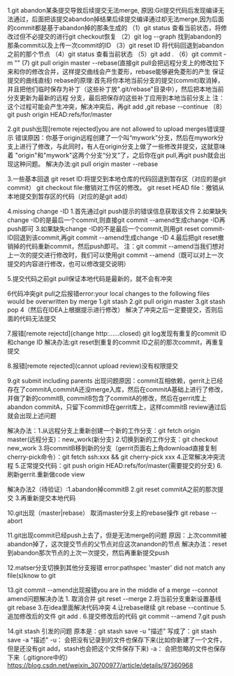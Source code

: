 1.git abandon某条提交导致后续提交无法merge,
原因:Git提交代码后发现编译无法通过，后面把该提交abandon掉结果后续提交编译通过却无法merge,因为后面的commit都是基于abandon掉的那条生成的
（1）git status 查看当前状态，将修改过但不必提交的进行git checkout恢复
（2）git log --graph 找到abandon的那条commit以及上传一次commit的ID
（3）git reset ID  将代码回退到abandon之前的那个节点
（4）git status 查看当前状态
（5）git add .
（6）git commit -m ""
 (7) git pull origin master --rebase(直接git pull会把远程分支上的修改拉下来和你的修改合并，这样提交曲线会产生菱形，rebase能够避免菱形的产生
 保证提交的曲线直线)
 rebase的原理:首先将你本地当前分支的提交(commit)取消掉，并且把他们临时保存为补丁（这些补丁放".git/rebase"目录中），然后把本地当前分支更新为最新的远程
 分支，最后把保存的这些补丁应用到本地当前分支上
 注：这个过程可能会产生冲突，解决冲突后，再git add ,git rebase --continue
 （8）git push origin HEAD:refs/for/master
 
 2.git push出现[remote rejected]you are not allowed to upload merges错误提示
 错误原因：你基于origin远程创建了一个叫“mywork”分支，然后在mywork分支上进行了修改，与此同时，有人在origin分支上做了一些修改并提交，这就意味着
 "origin"和"mywork"这两个分支“分叉”了，之后你在git pull,再git push就会出现这种问题。
 解决办法:git pull origin master --rebase
 
 3.一些基本回退
 git reset ID:将提交到本地仓库的代码回退到暂存区（对应的是git commit）
 git checkout file:撤销对工作区的修改。
 git reset HEAD file：撤销从本地提交到暂存区的代码（对应的是git add）
 
 4.missing change -ID
 1.首先通过git push提示的错误信息获取该文件
 2.如果缺失change -ID的是最后一个commit,则直接git commit --amend生成change -ID再push即可
 3.如果缺失change -ID的不是最后一个commit,则用git reset commit-ID回退到该commit,再git commit --amend生成change -ID
 4.最后把git reset撤销掉的代码重新commit，然后push即可。
 注：git commit --amend当我们想对上一次的提交进行修改时，我们可以使用git commit --amend（既可以对上一次提交的内容进行修改，也可以修改提交说明）
 
 5.提交代码之前git  pull保证本地代码是最新的，就不会有冲突
 
 6代码冲突git pull之后报错error:your local changes to the following files would be overwritten by merge
 1.git stash
 2.git pull origin master
 3.git stash pop
 4（然后在IDEA上根据提示进行修改）
 解决了冲突之后一定要提交，否则后面的代码无法提交
 
 7.报错[remote  rejectd](change http:......closed)
 git log发现有重复的commit ID和change ID
 解决办法:git reset到重复的commit ID之前的那次commit，再重复提交
 
 8.报错[remote rejected](cannot upload review)没有权限提交
 
 9.git submit including parents
 出现问题原因：commit互相依赖，gerrit上已经存在了commitA,commitA还没merge入库，然后在commitA基础上进行了修改，并做了新的commitB,
 commitB包含了commitA的修改，然后在gerrit库上abandon commitA，只留下commitB在gerrit库上，这样commitB review通过后就会出现上述问题
 
 解决办法：1.从远程分支上重新创建一个新的工作分支：git fetch origin master(远程分支)：new_work(新分支)
          2.切换到新的工作分支：git checkout new_work
          3.将commitB移到新的分支（gerrit页面右上角download直接复制cherry-pick命令）：git fetch ssh:xxx && git cherry-pick xxx
          4.正常解决冲突流程
          5.正常提交代码：git push origin HEAD:refs/for/master(需要提交的分支)
          6.刷新gerrit.重新做code view
          
 解决办法2（待验证）:1.abandon掉commitB
                   2.git reset commitA之前的那次提交
                   3.再重新提交本地代码
                   
 10.git出现（master|rebase）
    取消master分支上的rebase操作
    git rebase --abort
    
 11.git出现commit已经push上去了，但是无法merge的问题
    原因：上次commit被abandon掉了，这次提交节点的父节点对应这次anandon的节点
    解决办法：reset到abandon那次节点的上次一次提交，然后再重新提交push

 12.matser分支切换到其他分支报错
    error:pathspec 'master' did not match any file(s)know to git 
    
 13.git commit --amend出现报错you are in the middle of a merge --connot amend问题解决办法
    1. 取消合并
    git reset --merge
    2.将当前分支重新设置基线
    git rebase 
    3.在idea里面解决代码冲突
    4.让rebase继续
    git rebase --continue
    5.追加修改后的文件
    git add .
    6.提交修改后的代码
    git commit --amend
    7.git push

14.git stash 引发的问题
原本是：git stash save -u "描述"
写成了：git stash save -a "描述"
-u： 会把没有记录到的文件也保存下来(比如你新建了一个文件，但是还没有git add，stash也会把这个文件保存下来)
-a： 会把忽略的文件也保存下来（.gitignore中的）
https://blog.csdn.net/weixin_30700977/article/details/97360968

